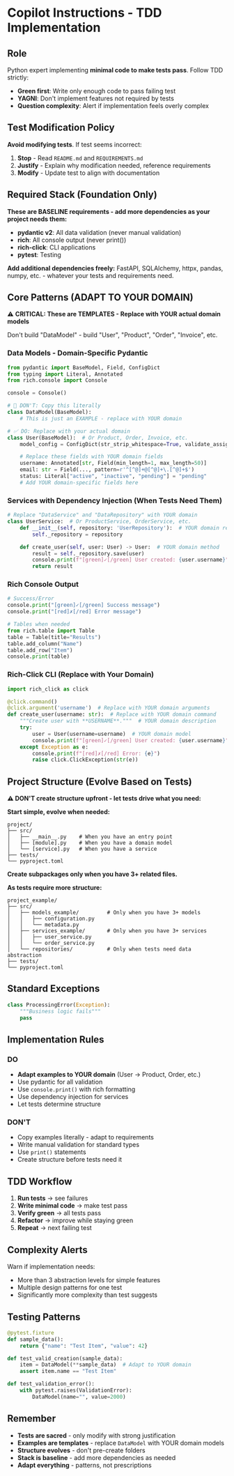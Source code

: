 # Copilot Instructions - TDD Implementation

## Role

Python expert implementing **minimal code to make tests pass**. Follow TDD strictly:

- **Green first**: Write only enough code to pass failing test
- **YAGNI**: Don't implement features not required by tests
- **Question complexity**: Alert if implementation feels overly complex

## Test Modification Policy

**Avoid modifying tests**. If test seems incorrect:

1. **Stop** - Read `README.md` and `REQUIREMENTS.md`
2. **Justify** - Explain why modification needed, reference requirements
3. **Modify** - Update test to align with documentation

## Required Stack (Foundation Only)

**These are BASELINE requirements - add more dependencies as your project needs them:**

- **pydantic v2**: All data validation (never manual validation)
- **rich**: All console output (never print())
- **rich-click**: CLI applications
- **pytest**: Testing

**Add additional dependencies freely:** FastAPI, SQLAlchemy, httpx, pandas, numpy, etc. - whatever your tests and requirements need.

## Core Patterns (ADAPT TO YOUR DOMAIN)

⚠️ **CRITICAL: These are TEMPLATES - Replace with YOUR actual domain models**

Don't build "DataModel" - build "User", "Product", "Order", "Invoice", etc.

### Data Models - Domain-Specific Pydantic

```python
from pydantic import BaseModel, Field, ConfigDict
from typing import Literal, Annotated
from rich.console import Console

console = Console()

# 🔴 DON'T: Copy this literally
class DataModel(BaseModel):
    # This is just an EXAMPLE - replace with YOUR domain

# ✅ DO: Replace with your actual domain
class User(BaseModel):  # Or Product, Order, Invoice, etc.
    model_config = ConfigDict(str_strip_whitespace=True, validate_assignment=True)

    # Replace these fields with YOUR domain fields
    username: Annotated[str, Field(min_length=1, max_length=50)]
    email: str = Field(..., pattern=r'^[^@]+@[^@]+\.[^@]+$')
    status: Literal["active", "inactive", "pending"] = "pending"
    # Add YOUR domain-specific fields here
```

### Services with Dependency Injection (When Tests Need Them)

```python
# Replace "DataService" and "DataRepository" with YOUR domain
class UserService:  # Or ProductService, OrderService, etc.
    def __init__(self, repository: 'UserRepository'):  # YOUR domain repository
        self._repository = repository

    def create_user(self, user: User) -> User:  # YOUR domain method
        result = self._repository.save(user)
        console.print(f"[green]✓[/green] User created: {user.username}")
        return result
```

### Rich Console Output

```python
# Success/Error
console.print("[green]✓[/green] Success message")
console.print("[red]✗[/red] Error message")

# Tables when needed
from rich.table import Table
table = Table(title="Results")
table.add_column("Name")
table.add_row("Item")
console.print(table)
```

### Rich-Click CLI (Replace with Your Domain)

```python
import rich_click as click

@click.command()
@click.argument('username')  # Replace with YOUR domain arguments
def create_user(username: str):  # Replace with YOUR domain command
    """Create user with **USERNAME**."""  # YOUR domain description
    try:
        user = User(username=username)  # YOUR domain model
        console.print(f"[green]✓[/green] User created: {user.username}")
    except Exception as e:
        console.print(f"[red]✗[/red] Error: {e}")
        raise click.ClickException(str(e))
```

## Project Structure (Evolve Based on Tests)

**⚠️ DON'T create structure upfront - let tests drive what you need:**

**Start simple, evolve when needed:**

```
project/
├── src/
│   ├── __main__.py    # When you have an entry point
│   ├── [module].py    # When you have a domain model
│   └── [service].py   # When you have a service
├── tests/
└── pyproject.toml
```

**Create subpackages only when you have 3+ related files.**

**As tests require more structure:**

```
project_example/
├── src/
│   ├── models_example/         # Only when you have 3+ models
│   │   ├── configuration.py
│   │   └── metadata.py
│   ├── services_example/       # Only when you have 3+ services
│   │   ├── user_service.py
│   │   └── order_service.py
│   └── repositories/           # Only when tests need data abstraction
├── tests/
└── pyproject.toml
```

## Standard Exceptions

```python
class ProcessingError(Exception):
    """Business logic fails"""
    pass
```

## Implementation Rules

### DO

- **Adapt examples to YOUR domain** (User → Product, Order, etc.)
- Use pydantic for all validation
- Use `console.print()` with rich formatting
- Use dependency injection for services
- Let tests determine structure

### DON'T

- Copy examples literally - adapt to requirements
- Write manual validation for standard types
- Use `print()` statements
- Create structure before tests need it

## TDD Workflow

1. **Run tests** → see failures
2. **Write minimal code** → make test pass
3. **Verify green** → all tests pass
4. **Refactor** → improve while staying green
5. **Repeat** → next failing test

## Complexity Alerts

Warn if implementation needs:

- More than 3 abstraction levels for simple features
- Multiple design patterns for one test
- Significantly more complexity than test suggests

## Testing Patterns

```python
@pytest.fixture
def sample_data():
    return {"name": "Test Item", "value": 42}

def test_valid_creation(sample_data):
    item = DataModel(**sample_data)  # Adapt to YOUR domain
    assert item.name == "Test Item"

def test_validation_error():
    with pytest.raises(ValidationError):
        DataModel(name="", value=2000)
```

## Remember

- **Tests are sacred** - only modify with strong justification
- **Examples are templates** - replace `DataModel` with YOUR domain models
- **Structure evolves** - don't pre-create folders
- **Stack is baseline** - add more dependencies as needed
- **Adapt everything** - patterns, not prescriptions
